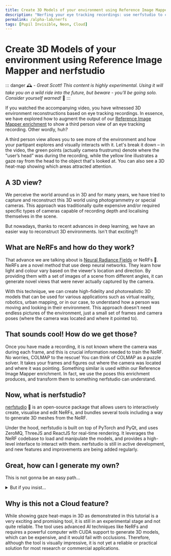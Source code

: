 ```yaml
---
title: Create 3D Models of your environment using Reference Image Mapper and nerfstudio
description: "Nerfing your eye tracking recordings: use nerfstudio to create 3D models of your environment and plot gaze in 3D."
permalink: /alpha-lab/nerfs
tags: [Pupil Invisible, Neon, Cloud]
---
```

<!-- <head> <script type="module" src="https://ajax.googleapis.com/ajax/libs/model-viewer/3.0.1/model-viewer.min.js"></script> </head> -->
# Create 3D Models of your environment using Reference Image Mapper and nerfstudio

<TagLinks />
<Youtube src="7W2DCkPfFLE"/>

::: danger
🕰️ - *Great Scott! This content is highly experimental. Using it will take you on a wild ride into the future, but beware - you'll be going solo. Consider yourself warned!* 🎢
:::

If you watched the accompanying video, you have witnessed 3D environment reconstructions based on eye tracking recordings. In essence, we have explored how to augment the output of our [Reference Image Mapper enrichment](/invisible/enrichments/reference-image-mapper/) to show a third person view of an eye tracking recording. Other wordly, huh?

A third person view allows you to see more of the environment and how your partipant explores and visually interacts with it. Let's break it down – in the video, the green points (actually camera frustrums) denote where the “user’s head” was during the recording, while the yellow line illustrates a gaze ray from the head to the object that's looked at. You can also see a 3D heat-map showing which areas attracted attention.

## A 3D view?

We perceive the world around us in 3D and for many years, we have tried to capture and reconstruct this 3D world using photogrammetry or special cameras. This approach was traditionally quite expensive and/or required specific types of cameras capable of recording depth and localising themselves in the scene.

But nowadays, thanks to recent advances in deep learning, we have an easier way to reconstruct 3D environments. Isn't that exciting?!

## What are NeRFs and how do they work?

That advance we are talking about is [Neural Radiance Fields](https://arxiv.org/pdf/2003.08934.pdf) or NeRFs 🔫. NeRFs are a novel method that use deep neural networks. They learn how light and colour vary based on the viewer's location and direction. By providing them with a set of images of a scene from different angles, it can generate novel views that were never actually captured by the camera.

With this technique, we can create high-fidelity and photorealistic 3D models that can be used for various applications such as virtual reality, robotics, urban mapping, or in our case, to understand how a person was moving and looking in their environment. This approach doesn't need endless pictures of the environment, just a small set of frames and camera poses (where the camera was located and where it pointed to).

## That sounds cool! How do we get those?

Once you have made a recording, it is not known where the camera was during each frame, and this is crucial information needed to train the NeRF. No worries, COLMAP to the rescue! You can think of COLMAP as a puzzle solver. It takes your frames and figures out where the camera was located and where it was pointing. Something similar is used within our Reference Image Mapper enrichment. In fact, we use the poses this enrichment produces, and transform them to something nerfstudio can understand.

## Now, what is nerfstudio?

[nerfstudio](https://docs.nerf.studio/en/latest/) 🚜 is an open-source package that allows users to interactively create, visualise and edit NeRFs, and bundles several tools including a way to generate 3D meshes from the NeRF.

Under the hood, nerfstudio is built on top of PyTorch and PyQt, and uses ZeroMQ, ThreeJS and ReactJS for real-time rendering. It leverages the NeRF codebase to load and manipulate the models, and provides a high-level interface to interact with them. nerfstudio is still in active development, and new features and improvements are being added regularly.

## Great, how can I generate my own?

This is not gonna be an easy path... 

<details>
    <summary>But if you insist...</summary><br>
<!-- This is collapsed   -->
    
### What you'll need

- A powerful computer with CUDA support (e.g. an Nvidia GPU) is a **must** for this to work
- A completed Reference Image Mapper enrichment (static environments work best here, like in the accompanying videos)
- Your computer needs to support [openGL](https://www.opengl.org/), which sadly excludes Macs.

### Get your development environment ready

Follow nerfstudio [installation guide](https://docs.nerf.studio/en/latest/quickstart/installation.html), to install the dependencies and nerfstudio from source. 
Alternatively, here is the basic code to create a [*conda*](https://anaconda.org/) environment that can run this:

Creating the CONDA environment and installing COLMAP:
```bash
conda create --name {ENV_NAME} python=3.8
conda activate {ENV_NAME}
conda install-c conda-forge colmap
pip install -U pip setuptools
```

Checkout which CUDA version you have and install the appropiate pytorch and torchvision wheels.

```bash 
pip install torch torchvision functorch --extra-index-url https://download.pytorch.org/whl/cu117
pip install git+https://github.com/NVlabs/tiny-cuda-nn/#subdirectory=bindings/torch
```

Installing further dependencies:

```bash
pip install glfw
pip install pyrr
pip install trimesh
pip install PyOpenGL
pip install PyOpenGL_accelerate
```

Cloning the mapping tool and installing it:

```bash
# Get gaze mapping repo
git clone https://github.com/pupil-labs/pyflux.git pyflux
cd pyflux
pip install -e .
```

Cloning the nerfstudio repository at 0.1.19, and intsalling it:
  
```bash
cd ..
git clone https://github.com/nerfstudio-project/nerfstudio.git nerfstudio_git #Clone it at 0.1.16
cd nerfstudio_git
git checkout 7ae2fce
pip install -e .
```

If everything went sucessfully, it will take you around 20 minutes to install everything.
    
### Generate a token
Now, you will need a developer token from Pupil Cloud, so click on your profile picture at the bottom left of the page, select "Account Settings" on the pop-up. Click on the Developer section and "Generate a new token".

Once showing, copy the token. Note that you won't be able to see it again, so please store it securely and if you ever doubt if you expose it, delete it and create a new one.

<div class="mb-4" style="display:flex;justify-content:center;">
  <v-img class="rounded" :src="require('../media/alpha-lab/generate-token.png')" 
  width="100%" 
  alt="Screenshot of Cloud Developer's page with tokens generated"
  title="Screenshot of Cloud Developer's page with tokens generated" />
</div>
    
### Time to define your parameters

Navigate to your `pyflux` folder. Inside the `pyflux` repository folder you will find a `config.json` file where you can directly change the paths, IDs and token to your own. See the description below for a better understanding of each field.

```json
{
    "NERFSTUDIO_PATH": "/nerfstudio", # Path to your nerfstudio git clone
    "BASE_PATH": "/nerf_dir", # Path for a working directory, whichever you want
    "API_KEY": "XgZUjCbXbZwjg2v4JzCs6hbkygjsYWHTBSooXXXXXXXX", # API key from Pupil Cloud
    "WORKSPACE_ID": "f66d330c-1fa1-425d-938a-36be565XXXXX", 
    "PROJECT_ID": "29119766-3635-4f0f-af57-db0896dXXXXX",
    "ENRICHMENT_ID": "95882476-0a10-4d8e-9941-fe0f77eXXXXX",
    "EXPERIMENT_NAME": "building", # The experiment name of your choice
    "bbox": 2.3, # Bounding box size for nerfstudio
    "far_plane": 7.0 # Far plane clip for the OpenGL visualisation
}
```
    
### Time to run it.
    
With the conda environment active, the ids set on the config file and on the pyflux folder, we will run the following comands in the terminal:
    
`python prepare_enrichment.py`

This will download ALL recordings in the enrichment to `{BASE_PATH}/{EXPERIMENT_NAME}` that we defined on the JSON file. It will also prepare a set of frames to be used by NERF.
    
#### Time to "cherry pick" frames
    
It's time for some manual labour, so navigate to `{BASE_PATH}/{EXPERIMENT_NAME}/raw_frames` and remove all those frames where there is any occlusion, such as the Companion Device (phone) or body parts (like your hands). Otherwise, you will end up with a weird mesh or fancy piece of abstract art.

### Continue running it
    
Run `python pyflux/consolidate_raw_frames.py` in your terminal, to reorganise the frames.
    
Run `python pyflux/run_nerfstudio.py`, this will run colmap on the selected frames, train the NeRF and export the mesh. 
    
::: warning
Depending on amount of GPU RAM, running the mesh export from the same run as the NeRF training causes problems. <br> In that case run `run_nerfstudio.py` again, only for the export (set flags in code). <br> You will also have to get the right value for timestamp from the `{BASE_PATH}/outputs/{EXPERIMENT_NAME}/nerfacto` folder. 
:::

If you got to here, congrats! You are almost there. By now, you should already have a 3D model, like the one below:
    
<div class="mb-4" style="display:flex;justify-content:center;">
  <v-img class="rounded" :src="require('../media/alpha-lab/nerf.png')" 
  width="100%" 
  alt="An example of a 3D model generated by NeRF of a building faccade in Berlin"
  title="An example of a 3D model generated by NeRF of a building faccade in Berlin" />
</div>

<!-- <template>
  <div>
    <model-viewer src="../public/assets/building.glb" ar ar-modes="webxr scene-viewer quick-look" camera-controls poster="poster.png" shadow-intensity="1">
    <div class="progress-bar hide" slot="progress-bar">
        <div class="update-bar"></div>
    </div>
    <button slot="ar-button" id="ar-button">
        View in your space
    </button>
    </model-viewer>
  </div>
</template> -->


### To Blender!
    
Now it's time again for more manual fine-tuning, you will need to use [Blender](https://www.blender.org/) or Maya to open the mesh export `.obj` `({BASE_PATH}/exports/{EXPERIMENT_NAME}/mesh.obj)`, prune it if necesary, and export it as `.ply` format.

    
### Almost there!
    
The only step missing now is to generate a video like the one on the header of this article. Let's create the visualisation!
    
`python pyflux/viz/rimviz.py`
    
This will open a new window on your computer with OpenGL and create a visualisation. So there you go! 
    
You can close anytime the visualisation by pressing `ESC` or it will close after the recording is over.

::: warning
The code right now will generate the visualisation, taking all recordings from the enrichment. If you want to generate a visualisation for a specific recording, you will have to change the code of pyflux.
:::

</details>

## Why is this not a Cloud feature?

While showing gaze heat-maps in 3D as demonstrated in this tutorial is a very exciting and promising tool, it is still in an experimental stage and not quite reliable. The tool uses advanced AI techniques like NeRFs and requires a powerful computer with CUDA support to generate 3D models, which can be expensive, and it would fail with occlusions. Therefore, although the tool is visually impressive, it is not yet a reliable or practical solution for most research or commercial applications.
